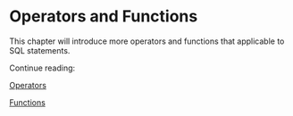 # Operators and Functions

This chapter will introduce more operators and functions that applicable to SQL statements.

Continue reading:

[Operators](operator.en.md)

[Functions](function.en.md)
